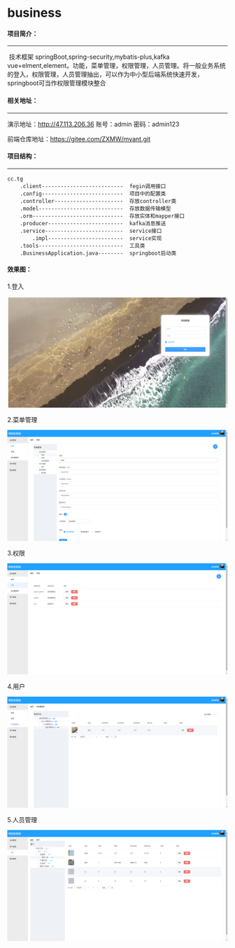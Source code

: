 # business

#### 项目简介：

------

​    技术框架 springBoot,spring-security,mybatis-plus,kafka vue+elment,element。功能，菜单管理，权限管理，人员管理。将一般业务系统的登入，权限管理，人员管理抽出，可以作为中小型后端系统快速开发，springboot可当作权限管理模块整合



#### 相关地址：

------

演示地址：http://47.113.206.36 		账号：admin		密码：admin123



前端仓库地址：https://gitee.com/ZXMW/myant.git



#### 项目结构：

------



```
cc.tg
	.client--------------------------  fegin调用接口
	.config--------------------------  项目中的配置类
	.controller----------------------  存放controller类
	.model---------------------------  存放数据传输模型
	.orm-----------------------------  存放实体和mapper接口
	.producer------------------------  kafka消息推送
	.service-------------------------  service接口
		.impl------------------------  service实现
	.tools---------------------------  工具类
	.BusinessApplication.java--------  springboot启动类
```

#### 效果图：

1.登入

![login](pic\login.png)

2.菜单管理

![mune](pic\mune.png)

3.权限

![role](pic\role.png)

4.用户

![user](pic\user.png)

5.人员管理

![emp](pic\emp.png)